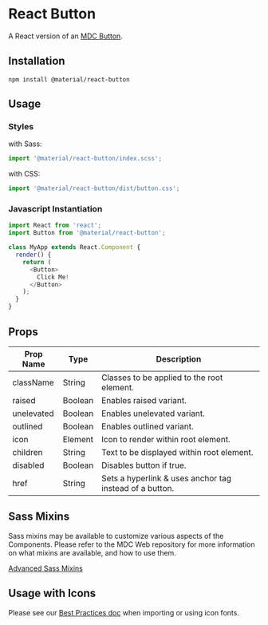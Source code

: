 # React Button

A React version of an [MDC Button](https://github.com/material-components/material-components-web/tree/master/packages/mdc-button).

## Installation

```
npm install @material/react-button
```

## Usage

### Styles

with Sass:
```js
import '@material/react-button/index.scss';
```

with CSS:
```js
import '@material/react-button/dist/button.css';
```

### Javascript Instantiation
```js
import React from 'react';
import Button from '@material/react-button';

class MyApp extends React.Component {
  render() {
    return (
      <Button>
        Click Me!
      </Button>
    );
  }
}
```

## Props

Prop Name | Type | Description
--- | --- | ---
className | String | Classes to be applied to the root element.
raised | Boolean | Enables raised variant.
unelevated | Boolean | Enables unelevated variant.
outlined | Boolean | Enables outlined variant.
icon | Element | Icon to render within root element.
children | String | Text to be displayed within root element.
disabled | Boolean | Disables button if true.
href | String | Sets a hyperlink & uses anchor tag instead of a button.

## Sass Mixins

Sass mixins may be available to customize various aspects of the Components. Please refer to the
MDC Web repository for more information on what mixins are available, and how to use them.

[Advanced Sass Mixins](https://github.com/material-components/material-components-web/blob/master/packages/mdc-button/README.md#sass-mixins)

## Usage with Icons

Please see our [Best Practices doc](../../docs/best-practices.md#importing-font-icons) when importing or using icon fonts.
